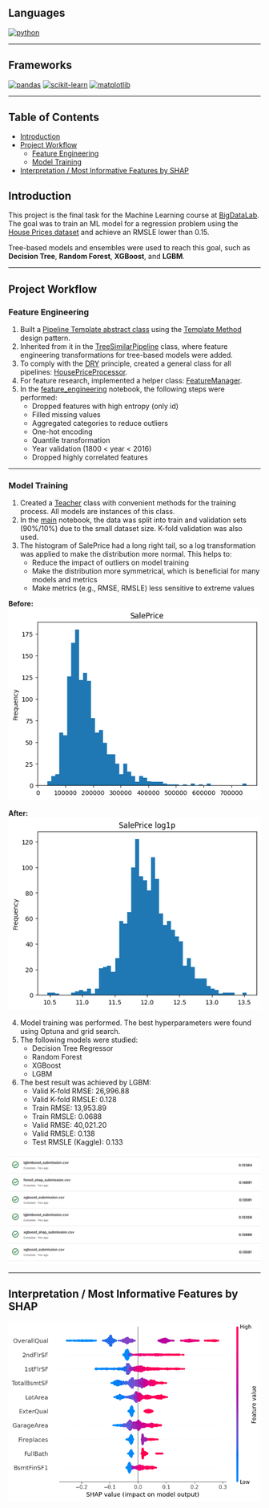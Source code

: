 <!-- omit in toc -->
## Languages
[![python](https://img.shields.io/badge/python-3.13-d6123c?color=white&labelColor=d6123c&logo=python&logoColor=white)](#)

---

<!-- omit in toc -->
## Frameworks
[![pandas](https://img.shields.io/badge/pandas-2.2.3-d6123c?logo=pandas&logoColor=white&color=white&labelColor=d6123c)](#)
[![scikit-learn](https://img.shields.io/badge/scikit--learn-1.6.1-d6123c?logo=scikit-learn&logoColor=white&color=white&labelColor=d6123c)](#)
[![matplotlib](https://img.shields.io/badge/matplotlib-3.10.1-d6123c?color=white&labelColor=d6123c)](#)

---

<!-- omit in toc -->
## Table of Contents
- [Introduction](#introduction)
- [Project Workflow](#project-workflow)
  - [Feature Engineering](#feature-engineering)
  - [Model Training](#model-training)
- [Interpretation / Most Informative Features by SHAP](#interpretation--most-informative-features-by-shap)

## Introduction
This project is the final task for the Machine Learning course at [BigDataLab](https://www.bigdatalab.com.ua/).
The goal was to train an ML model for a regression problem using the [House Prices dataset](https://www.kaggle.com/competitions/house-prices-advanced-regression-techniques/overview) and achieve an RMSLE lower than 0.15.

Tree-based models and ensembles were used to reach this goal, such as **Decision Tree**, **Random Forest**, **XGBoost**, and **LGBM**.

---

## Project Workflow

### Feature Engineering

1. Built a [Pipeline Template abstract class](src/pipelines/pipeline_template.py) using the [Template Method](https://refactoring.guru/design-patterns/template-method) design pattern.
2. Inherited from it in the [TreeSimilarPipeline](src/pipelines/tree_similar_pipeline.py) class, where feature engineering transformations for tree-based models were added.
3. To comply with the [DRY](https://en.wikipedia.org/wiki/Don%27t_repeat_yourself) principle, created a general class for all pipelines: [HousePriceProcessor](src/house_price_processor.py).
4. For feature research, implemented a helper class: [FeatureManager](src/feature_manager.py).
5. In the [feature_engineering](src/feature_engineering.ipynb) notebook, the following steps were performed:
   - Dropped features with high entropy (only id)
   - Filled missing values
   - Aggregated categories to reduce outliers
   - One-hot encoding
   - Quantile transformation
   - Year validation (1800 < year < 2016)
   - Dropped highly correlated features

---

### Model Training

1. Created a [Teacher](src/teacher.py) class with convenient methods for the training process. All models are instances of this class.
2. In the [main](src/main.ipynb) notebook, the data was split into train and validation sets (90%/10%) due to the small dataset size. K-fold validation was also used.
3. The histogram of SalePrice had a long right tail, so a log transformation was applied to make the distribution more normal. This helps to:
   - Reduce the impact of outliers on model training
   - Make the distribution more symmetrical, which is beneficial for many models and metrics
   - Make metrics (e.g., RMSE, RMSLE) less sensitive to extreme values

**Before:**
![Before](images/graphic_before.png)

**After:**
![After](images/graphic_after.png)

4. Model training was performed. The best hyperparameters were found using Optuna and grid search.
5. The following models were studied:
   - Decision Tree Regressor
   - Random Forest
   - XGBoost
   - LGBM
6. The best result was achieved by LGBM:
   - Valid K-fold RMSE: 26,996.88
   - Valid K-fold RMSLE: 0.128
   - Train RMSE: 13,953.89
   - Train RMSLE: 0.0688
   - Valid RMSE: 40,021.20
   - Valid RMSLE: 0.138
   - Test RMSLE (Kaggle): 0.133

![Result RMSLE](images/result.png)

---

## Interpretation / Most Informative Features by SHAP

![Most informative features by SHAP](images/shap_most_informative_features.png)

